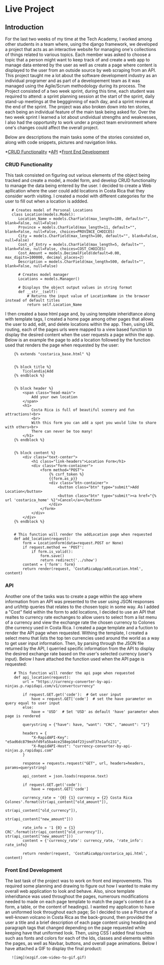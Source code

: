 # Live Project

## Introduction
For the last two weeks of my time at the Tech Academy, I worked among other students in a team where, using the django framework, we developed 
a project that acts as an interactive website for managing one's collections of things related to various topics. Each member was asked to choose 
a topic that a person might want to keep track of and create a web app to manage data entered by the user as well as create a page where content is
displayed to  the user from an outside source by web scraping from an API. This project taught me a lot about the software development industry
as an individual programer and as part of a developement team as it was managed using the Agile/Scrum methodology during its process. The Project
consisted of a two week sprint, during this time, each student was required to attend: a sprint planning session at the start of the sprint, daily stand-up
meetings at the beggginning of each day, and a sprint review at the end of the sprint. The project was also broken down into ten stories, each being an individual 
feature of the main task being asked for. Over the two week sprint I learned a lot about undividual strengths and weaknesses, I also had the opportunity to work under a project team environment where one's changes could affect the overall project.

Below are descriptions the main tasks some of the stories consisted on, along with code snippets, pictures and navigation links.

*[CRUD Functionality](#crud-functionality)
*[API](#API)
*[Front End Development](#front-end-development)

### CRUD Functionality
This task consisted on figuring out various elements of the object being tracked and create a model, a model form, and develop CRUD functionality to manage 
the data being entered by the user. I decided to create a Web apllication where the user could add locations in Costa Rica that they consider worth visiting. I created a model with different categories for the user to fill out when a location is addded.

       # Creates model of Personal Locations
       class Location(models.Model):
          Location_Name = models.CharField(max_length=100, default="", blank=False, null=False)
          Province = models.CharField(max_length=11, default="", blank=False, null=False, choices=PROVINCE_CHOICES)
          City = models.CharField(max_length=100, default="", blank=False, null=False)
          Cost_of_Entry = models.CharField(max_length=5, default="", blank=False, null=False, choices=COST_CHOICES)
          Cost_Amount = models.DecimalField(default=0.00, max_digits=100000, decimal_places=2)
          Description = models.CharField(max_length=500, default="", blank=False, null=False)

          # Creates model manager
          Locations = models.Manager()

          # Displays the object output values in string format
          def __str__(self):
              # Returns the input value of LocationName in the browser instead of default titles
              return self.Location_Name


I then created a base html page and, by using template inheridtance along with template tags, I created a home page among other pages that allows the user to add, edit, and delete locations within the app. Then, using URL routing, each of the pages urls were mapped to a view based function to display the desired content when the user requests a page within the app. Below is an example the page to add a location followed by the function used that renders the page when requested by the user:
  
  
        {% extends "costarica_base.html" %}


        {% block title %}
            Ticolandia|Add
        {% endblock %}


        {% block header %}
            <span class="head-main">
                Add your own location
            </span>
            <h1>
                Costa Rica is full of beautiful scenery and fun attractions!<br>
                <br>
                With this form you can add a spot you would like to share with others<br>
                There can never be too many!
            </h1>
        {% endblock %}


        {% block content %}
            <div class="text-center">
                <h1 class="link-headers">Location Form</h1>
                <div class="form-container">
                    <form method="POST">
                        {% csrf_token %}
                        {{form.as_p}}
                        <div class="btn-container">
                            <button class="btn" type="submit">Add Location</button>
                            <button class="btn" type="submit"><a href="{% url 'costarica_home' %}">Cancel</a></button>
                        </div>
                    </form>
                </div>
            </div>
        {% endblock %}
        
        
        # This function will render the addLocation page when requested
        def add_location(request):
            form = LocationForm(data=request.POST or None)
            if request.method == 'POST':
                if form.is_valid():
                    form.save()
                    return redirect('../show')
            content = {'form': form}
            return render(request, 'CostaRicaApp/addLocation.html', content)

### API
Another one of the tasks was to create a page within the app where information from an API was presented to the user using JSON responses and url/http 
queries that relates to the chosen topic in some way. As I added a "Cost" field within the form to add locations, I decided to use an API that realtes to currency rate exchanges to allow users to select from a list menu of a currency and view the exchange rate the chosen currency to Colones (the currency used in Costa Rica. I created a page template and a fuction to render the API page when requested. Withing the template, I created a select menu that lists the top ten currencies used around the world as a way to get user input information. Then, by parsing through the JSON file returned by the API, I querried specific information from the API to display the desired exchange rate based on the user's selected currency (user's input). Below I have attached the function used when the API page is requested:

  
        # This function will render the api page when requested
        def api_location(request):
            url = "https://currency-converter-by-api-ninjas.p.rapidapi.com/v1/convertcurrency"

            if request.GET.get('code'):  # Get user input
                have = request.GET['code']  # set the have parameter on query equal to user input
            else:
                have = 'USD'  # Set 'USD' as default 'have' parameter when page is rendered

            querystring = {"have": have, "want": "CRC", "amount": "1"}

            headers = {
                "X-RapidAPI-Key": "e5ad6dc879mshfd9fa5ba4ce258ep164f23jsndf37e1afc231",
                "X-RapidAPI-Host": "currency-converter-by-api-ninjas.p.rapidapi.com"
            }

            response = requests.request("GET", url, headers=headers, params=querystring)

            api_content = json.loads(response.text)

            if request.GET.get('code'):
                have = request.GET['code']

            currency_rate = '{0} {1} currency = {2} Costa Rica Colones'.format(str(api_content["old_amount"]),
                                                                               str(api_content["old_currency"]),
                                                                               str(api_content["new_amount"]))
                                                                               
            rate_info = '1 {0} = {1} CRC'.format(str(api_content["old_currency"]), str(api_content["new_amount"]))
            content = {'currency_rate': currency_rate, 'rate_info': rate_info}

            return render(request, 'CostaRicaApp/costarica_api.html', content)
            
 
### Front End Development
The last task of the project was to work on front end improvements. This required some planning and drawing to figure out how I wanted to make my overall web application to look and behave. Also, since template inheridtance was used throughout the pages, numerours modifications needed to made on each page template to match the page's content (i.e a form, a table, or the content of headings). I wanted my application to have an uniformed look throughout each page; So I decided to use a Picture of a well-known volcano in Costa Rica as the back-ground, then provided the user a title and a brief description of each page content using heading and paragraph tags that changed depending on the page requested while keeping have that uniformed look. Then, using CSS I added final touches such ass fonts and colors for each of the Ids, classes and elements within the pages, as well as Navbar, buttons, and overall page animations. Below I have attached a GIF to display the final product:

       ![img](ezgif.com-video-to-gif.gif)

